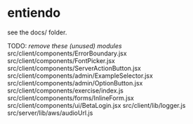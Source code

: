 # entiendo

see the docs/ folder.

TODO:
*remove these (unused) modules*
src/client/components/ErrorBoundary.jsx
src/client/components/FontPicker.jsx
src/client/components/ServerActionButton.jsx
src/client/components/admin/ExampleSelector.jsx
src/client/components/admin/OptionButton.jsx
src/client/components/exercise/index.js
src/client/components/forms/InlineForm.jsx
src/client/components/ui/BetaLogin.jsx
src/client/lib/logger.js
src/server/lib/aws/audioUrl.js

